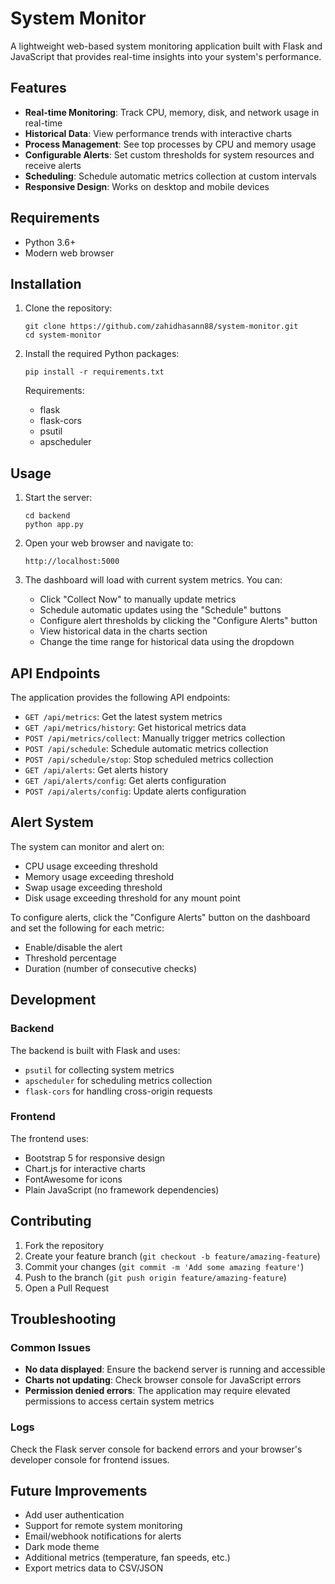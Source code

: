 # System Monitor

A lightweight web-based system monitoring application built with Flask and JavaScript that provides real-time insights into your system's performance.

## Features

- **Real-time Monitoring**: Track CPU, memory, disk, and network usage in real-time
- **Historical Data**: View performance trends with interactive charts
- **Process Management**: See top processes by CPU and memory usage
- **Configurable Alerts**: Set custom thresholds for system resources and receive alerts
- **Scheduling**: Schedule automatic metrics collection at custom intervals
- **Responsive Design**: Works on desktop and mobile devices

## Requirements

- Python 3.6+
- Modern web browser

## Installation

1. Clone the repository:
   ```
   git clone https://github.com/zahidhasann88/system-monitor.git
   cd system-monitor
   ```

2. Install the required Python packages:
   ```
   pip install -r requirements.txt
   ```

   Requirements:
   - flask
   - flask-cors
   - psutil
   - apscheduler

## Usage

1. Start the server:
   ```
   cd backend
   python app.py
   ```

2. Open your web browser and navigate to:
   ```
   http://localhost:5000
   ```

3. The dashboard will load with current system metrics. You can:
   - Click "Collect Now" to manually update metrics
   - Schedule automatic updates using the "Schedule" buttons
   - Configure alert thresholds by clicking the "Configure Alerts" button
   - View historical data in the charts section
   - Change the time range for historical data using the dropdown

## API Endpoints

The application provides the following API endpoints:

- `GET /api/metrics`: Get the latest system metrics
- `GET /api/metrics/history`: Get historical metrics data
- `POST /api/metrics/collect`: Manually trigger metrics collection
- `POST /api/schedule`: Schedule automatic metrics collection
- `POST /api/schedule/stop`: Stop scheduled metrics collection
- `GET /api/alerts`: Get alerts history
- `GET /api/alerts/config`: Get alerts configuration
- `POST /api/alerts/config`: Update alerts configuration

## Alert System

The system can monitor and alert on:

- CPU usage exceeding threshold
- Memory usage exceeding threshold
- Swap usage exceeding threshold
- Disk usage exceeding threshold for any mount point

To configure alerts, click the "Configure Alerts" button on the dashboard and set the following for each metric:

- Enable/disable the alert
- Threshold percentage
- Duration (number of consecutive checks)

## Development

### Backend

The backend is built with Flask and uses:
- `psutil` for collecting system metrics
- `apscheduler` for scheduling metrics collection
- `flask-cors` for handling cross-origin requests

### Frontend

The frontend uses:
- Bootstrap 5 for responsive design
- Chart.js for interactive charts
- FontAwesome for icons
- Plain JavaScript (no framework dependencies)

## Contributing

1. Fork the repository
2. Create your feature branch (`git checkout -b feature/amazing-feature`)
3. Commit your changes (`git commit -m 'Add some amazing feature'`)
4. Push to the branch (`git push origin feature/amazing-feature`)
5. Open a Pull Request

## Troubleshooting

### Common Issues

- **No data displayed**: Ensure the backend server is running and accessible
- **Charts not updating**: Check browser console for JavaScript errors
- **Permission denied errors**: The application may require elevated permissions to access certain system metrics

### Logs

Check the Flask server console for backend errors and your browser's developer console for frontend issues.

## Future Improvements

- Add user authentication
- Support for remote system monitoring
- Email/webhook notifications for alerts
- Dark mode theme
- Additional metrics (temperature, fan speeds, etc.)
- Export metrics data to CSV/JSON